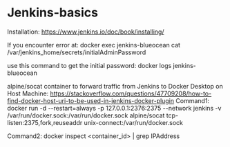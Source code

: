 # Jenkins-basics
Installation:
https://www.jenkins.io/doc/book/installing/


If you encounter error at:
docker exec jenkins-blueocean cat /var/jenkins_home/secrets/initialAdminPassword

use this command to get the initial password:
docker logs jenkins-blueocean

alpine/socat container to forward traffic from Jenkins to Docker Desktop on Host Machine:
https://stackoverflow.com/questions/47709208/how-to-find-docker-host-uri-to-be-used-in-jenkins-docker-plugin
Command1: docker run -d --restart=always -p 127.0.0.1:2376:2375 --network jenkins -v /var/run/docker.sock:/var/run/docker.sock alpine/socat tcp-listen:2375,fork,reuseaddr unix-connect:/var/run/docker.sock

Command2: docker inspect <container_id> | grep IPAddress 
